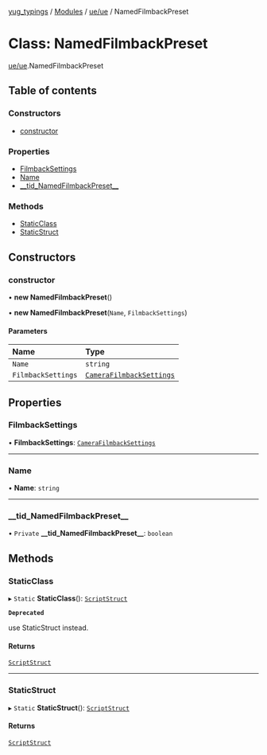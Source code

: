 [yug_typings](../README.md) / [Modules](../modules.md) / [ue/ue](../modules/ue_ue.md) / NamedFilmbackPreset

# Class: NamedFilmbackPreset

[ue/ue](../modules/ue_ue.md).NamedFilmbackPreset

## Table of contents

### Constructors

- [constructor](ue_ue.NamedFilmbackPreset.md#constructor)

### Properties

- [FilmbackSettings](ue_ue.NamedFilmbackPreset.md#filmbacksettings)
- [Name](ue_ue.NamedFilmbackPreset.md#name)
- [\_\_tid\_NamedFilmbackPreset\_\_](ue_ue.NamedFilmbackPreset.md#__tid_namedfilmbackpreset__)

### Methods

- [StaticClass](ue_ue.NamedFilmbackPreset.md#staticclass)
- [StaticStruct](ue_ue.NamedFilmbackPreset.md#staticstruct)

## Constructors

### constructor

• **new NamedFilmbackPreset**()

• **new NamedFilmbackPreset**(`Name`, `FilmbackSettings`)

#### Parameters

| Name | Type |
| :------ | :------ |
| `Name` | `string` |
| `FilmbackSettings` | [`CameraFilmbackSettings`](ue_ue.CameraFilmbackSettings.md) |

## Properties

### FilmbackSettings

• **FilmbackSettings**: [`CameraFilmbackSettings`](ue_ue.CameraFilmbackSettings.md)

___

### Name

• **Name**: `string`

___

### \_\_tid\_NamedFilmbackPreset\_\_

• `Private` **\_\_tid\_NamedFilmbackPreset\_\_**: `boolean`

## Methods

### StaticClass

▸ `Static` **StaticClass**(): [`ScriptStruct`](ue_ue.ScriptStruct.md)

**`Deprecated`**

use StaticStruct instead.

#### Returns

[`ScriptStruct`](ue_ue.ScriptStruct.md)

___

### StaticStruct

▸ `Static` **StaticStruct**(): [`ScriptStruct`](ue_ue.ScriptStruct.md)

#### Returns

[`ScriptStruct`](ue_ue.ScriptStruct.md)

